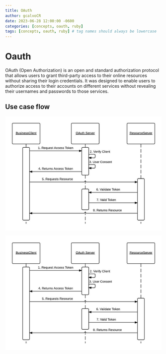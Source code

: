 ```yaml
---
title: OAuth
author: gcalvoCR
date: 2023-06-28 12:00:00 -0600
categories: [concepts, oauth, ruby]
tags: [concepts, oauth, ruby] # tag names should always be lowercase
---
```


# Oauth

OAuth (Open Authorization) is an open and standard authorization protocol that allows users to grant third-party access to their online resources without sharing their login credentials. It was designed to enable users to authorize access to their accounts on different services without revealing their usernames and passwords to those services.

## Use case flow

![Use case flow](2023-06-28-oauth2-caseflow.png)

![Use case flow 2](/assets/img/oauth2-caseflow.png)
